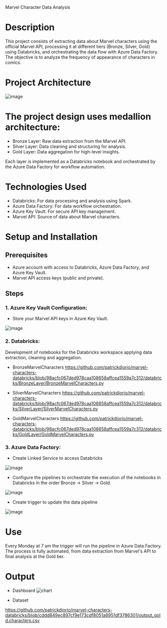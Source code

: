 Marvel Character Data Analysis

# Description
This project consists of extracting data about Marvel characters using the official Marvel API, processing it at different tiers (Bronze, Silver, Gold) using Databricks, and orchestrating the data flow with Azure Data Factory. The objective is to analyze the frequency of appearance of characters in comics.


# Project Architecture

![image](https://github.com/patrickdiorio/marvel-characters-databricks/assets/86168049/f6a70b04-de73-4525-937b-390c04036697)

# The project design uses medallion architecture:

- Bronze Layer: Raw data extraction from the Marvel API.
- Silver Layer: Data cleaning and structuring for analysis.
- Gold Layer: Data aggregation for high-level insights.

Each layer is implemented as a Databricks notebook and orchestrated by the Azure Data Factory for workflow automation.

# Technologies Used

- Databricks: For data processing and analysis using Spark.
- Azure Data Factory: For data workflow orchestration.
- Azure Key Vault: For secure API key management.
- Marvel API: Source of data about Marvel characters.

# Setup and Installation

## Prerequisites
- Azure account with access to Databricks, Azure Data Factory, and Azure Key Vault.
- Marvel API access keys (public and private).

## Steps
### 1. Azure Key Vault Configuration:
  - Store your Marvel API keys in Azure Key Vault.

![image](https://github.com/patrickdiorio/marvel-characters-databricks/assets/86168049/d7118a57-470e-42a4-8b34-5678d2bc96b9)

### 2. Databricks:
  
  Development of notebooks for the Databricks workspace applying data extraction, cleaning and aggregation.
  - BronzeMarvelCharacters
https://github.com/patrickdiorio/marvel-characters-databricks/blob/98acfc067ded978caa108658affcea1559a7c312/databricks/BronzeLayer/BronzeMarvelCharacters.py

  - SilverMarvelCharacters
https://github.com/patrickdiorio/marvel-characters-databricks/blob/98acfc067ded978caa108658affcea1559a7c312/databricks/SilverLayer/SilverMarvelCharacters.py

 - GoldMarvelCharacters
https://github.com/patrickdiorio/marvel-characters-databricks/blob/98acfc067ded978caa108658affcea1559a7c312/databricks/GoldLayer/GoldMarvelCharacters.py

### 3. Azure Data Factory:
  - Create Linked Service to access Databricks
    
![image](https://github.com/patrickdiorio/marvel-characters-databricks/assets/86168049/db7d01d7-fea9-427c-a5ac-18baaec44f7d)

  - Configure the pipelines to orchestrate the execution of the notebooks in Databricks in the order Bronze → Silver → Gold.

![image](https://github.com/patrickdiorio/marvel-characters-databricks/assets/86168049/469fd8b3-015b-4704-9e56-8ea64d0d8005)

  - Create trigger to update the data pipeline

![image](https://github.com/patrickdiorio/marvel-characters-databricks/assets/86168049/75657f60-c08e-4e36-aadf-048520c69c93)


# Use
Every Monday at 7 am the trigger will run the pipeline in Azure Data Factory. The process is fully automated, from data extraction from Marvel's API to final analysis at the Gold tier.

# Output
- Dashboard
![chart](https://github.com/patrickdiorio/marvel-characters-databricks/assets/86168049/5b3cabee-54af-46d5-a202-bc9af2e74fac)

- Dataset

https://github.com/patrickdiorio/marvel-characters-databricks/blob/cddd849ec897cf9e173cdf8051a6951df3786301/output_gold.characters.csv


